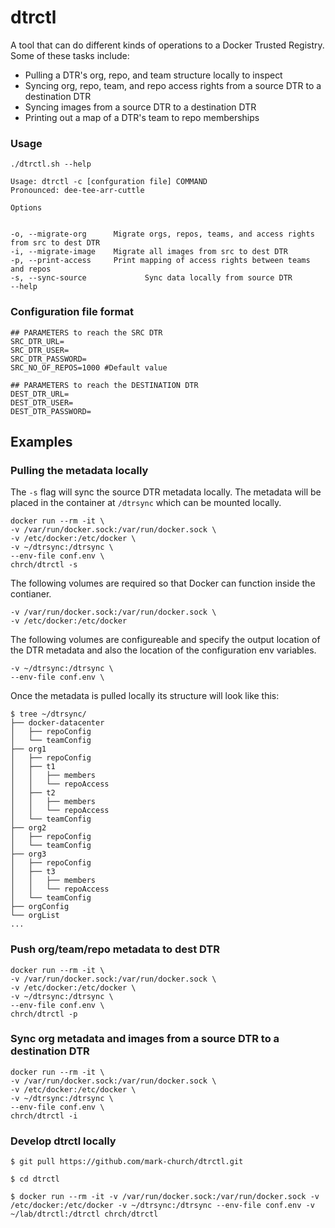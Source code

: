 # dtrctl

A tool that can do different kinds of operations to a Docker Trusted Registry. Some of these tasks include:

- Pulling a DTR's org, repo, and team structure locally to inspect
- Syncing org, repo, team, and repo access rights from a source DTR to a destination DTR
- Syncing images from a source DTR to a destination DTR
- Printing out a map of a DTR's team to repo memberships

### Usage
```
./dtrctl.sh --help

Usage: dtrctl -c [confguration file] COMMAND
Pronounced: dee-tee-arr-cuttle

Options


-o, --migrate-org      Migrate orgs, repos, teams, and access rights from src to dest DTR
-i, --migrate-image    Migrate all images from src to dest DTR
-p, --print-access     Print mapping of access rights between teams and repos
-s, --sync-source             Sync data locally from source DTR
--help
```

### Configuration file format

```
## PARAMETERS to reach the SRC DTR
SRC_DTR_URL=
SRC_DTR_USER=
SRC_DTR_PASSWORD=
SRC_NO_OF_REPOS=1000 #Default value

## PARAMETERS to reach the DESTINATION DTR
DEST_DTR_URL=
DEST_DTR_USER=
DEST_DTR_PASSWORD=
```

## Examples

### Pulling the metadata locally

The `-s` flag will sync the source DTR metadata locally. The metadata will be placed in the container at `/dtrsync` which can be mounted locally.


```
docker run --rm -it \
-v /var/run/docker.sock:/var/run/docker.sock \
-v /etc/docker:/etc/docker \
-v ~/dtrsync:/dtrsync \
--env-file conf.env \
chrch/dtrctl -s 
```

The following volumes are required so that Docker can function inside the contianer.
```
-v /var/run/docker.sock:/var/run/docker.sock \
-v /etc/docker:/etc/docker
```

The following volumes are configureable and specify the output location of the DTR metadata and also the location of the configuration env variables.

```
-v ~/dtrsync:/dtrsync \
--env-file conf.env \
```

Once the metadata is pulled locally its structure will look like this:

```
$ tree ~/dtrsync/
├── docker-datacenter
│   ├── repoConfig
│   └── teamConfig
├── org1
│   ├── repoConfig
│   ├── t1
│   │   ├── members
│   │   └── repoAccess
│   ├── t2
│   │   ├── members
│   │   └── repoAccess
│   └── teamConfig
├── org2
│   ├── repoConfig
│   └── teamConfig
├── org3
│   ├── repoConfig
│   ├── t3
│   │   ├── members
│   │   └── repoAccess
│   └── teamConfig
├── orgConfig
└── orgList
...
```

### Push org/team/repo metadata to dest DTR

```
docker run --rm -it \
-v /var/run/docker.sock:/var/run/docker.sock \
-v /etc/docker:/etc/docker \
-v ~/dtrsync:/dtrsync \
--env-file conf.env \
chrch/dtrctl -p
```

### Sync org metadata and images from a source DTR to a destination DTR

```
docker run --rm -it \
-v /var/run/docker.sock:/var/run/docker.sock \
-v /etc/docker:/etc/docker \
-v ~/dtrsync:/dtrsync \
--env-file conf.env \
chrch/dtrctl -i
```


### Develop dtrctl locally
```
$ git pull https://github.com/mark-church/dtrctl.git

$ cd dtrctl

$ docker run --rm -it -v /var/run/docker.sock:/var/run/docker.sock -v /etc/docker:/etc/docker -v ~/dtrsync:/dtrsync --env-file conf.env -v ~/lab/dtrctl:/dtrctl chrch/dtrctl
```


